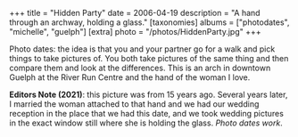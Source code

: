 +++
title = "Hidden Party"
date = 2006-04-19
description = "A hand through an archway, holding a glass."
[taxonomies]
albums = ["photodates", "michelle", "guelph"]
[extra]
photo = "/photos/HiddenParty.jpg"
+++

Photo dates: the idea is that you and your partner go for a walk and pick things to take pictures of. You both take pictures of the same thing and then compare them and look at the differences. This is an arch in downtown Guelph at the River Run Centre and the hand of the woman I love.

**Editors Note (2021)**: this picture was from 15 years ago. Several years later, I married the woman attached to that
hand and we had our wedding reception in the place that we had this date, and we took wedding pictures in the exact
window still where she is holding the glass. *Photo dates work*.
